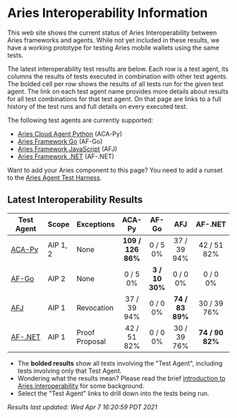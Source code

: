 # Aries Interoperability Information


This web site shows the current status of Aries Interoperability between Aries frameworks and agents. While
not yet included in these results, we have a working prototype for testing Aries mobile wallets using the
same tests.

The latest interoperability test results are below. Each row is a test agent, its columns
the results of tests executed in combination with other test agents.
The bolded cell per row shows the results of all tests run for the given test agent. The link on each test
agent name provides more details about results for all test combinations for that test agent. On
that page are links to a full history of the test runs and full details on every executed test. 

The following test agents are currently supported:

- [Aries Cloud Agent Python](https://github.com/hyperledger/aries-cloudagent-python) (ACA-Py)
- [Aries Framework Go](https://github.com/hyperledger/aries-framework-go) (AF-Go)
- [Aries Framework JavaScript](https://github.com/hyperledger/aries-framework-javascript) (AFJ)
- [Aries Framework .NET](https://github.com/hyperledger/aries-framework-dotnet) (AF-.NET)

Want to add your Aries component to this page? You need to add a runset to the
[Aries Agent Test Harness](https://github.com/hyperledger/aries-agent-test-harness).

## Latest Interoperability Results

| Test Agent | Scope | Exceptions | ACA-Py | AF-Go | AFJ | AF-.NET |
| ----- | ----- | ----- | :----: | :----: | :----: | :----: |
| [ACA-Py](acapy.md)| AIP 1, 2 | None | **109 / 126<br>86%** | 0 / 5<br>0% | 37 / 39<br>94% | 42 / 51<br>82% |
| [AF-Go](afgo.md)| AIP 2 | None | 0 / 5<br>0% | **3 / 10<br>30%** | 0 / 0<br>0% | 0 / 0<br>0% |
| [AFJ](javascript.md)| AIP 1 | Revocation | 37 / 39<br>94% | 0 / 0<br>0% | **74 / 83<br>89%** | 30 / 39<br>76% |
| [AF-.NET](dotnet.md)| AIP 1 | Proof Proposal | 42 / 51<br>82% | 0 / 0<br>0% | 30 / 39<br>76% | **74 / 90<br>82%** |

- The **bolded results** show all tests involving the "Test Agent", including tests involving only that Test Agent.
- Wondering what the results mean? Please read the brief [introduction to Aries interoperability](aries-interop-intro.md) for some background.
- Select the "Test Agent" links to drill down into the tests being run.


*Results last updated: Wed Apr 7 16:20:59 PDT 2021*

